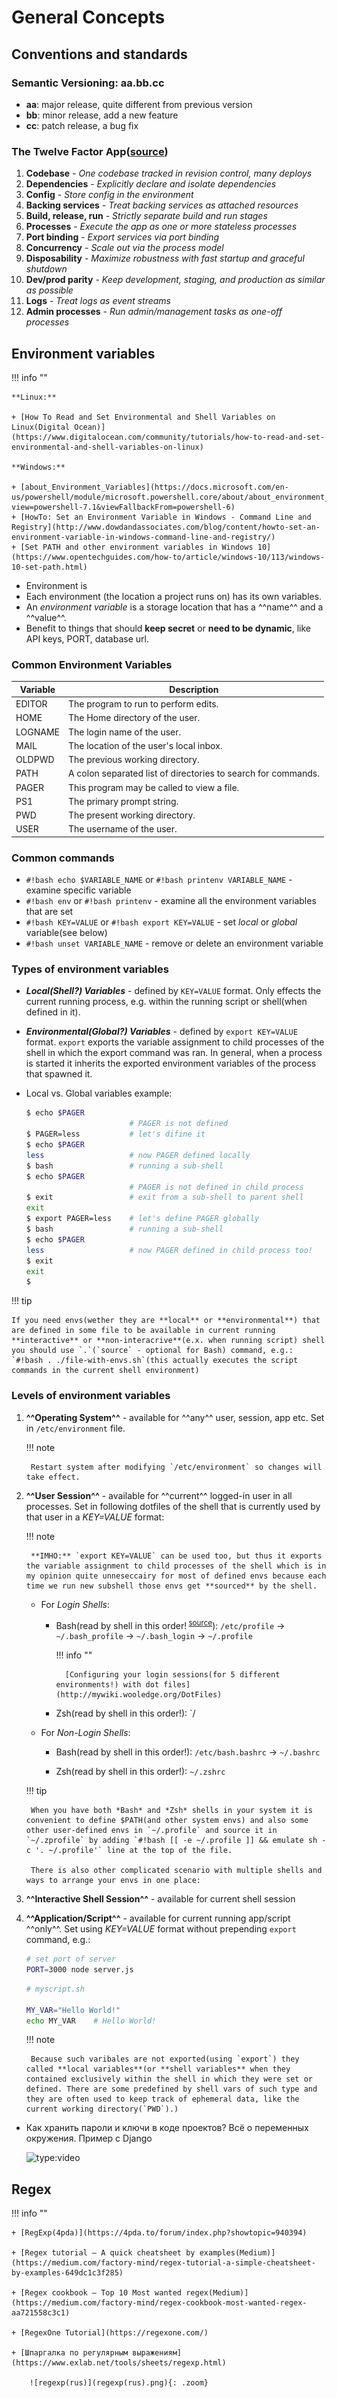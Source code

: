 # General Concepts
## Conventions and standards

### Semantic Versioning: aa.bb.cc

+ **aa**: major release, quite different from previous version
+ **bb**: minor release, add a new feature
+ **cc**: patch release, a bug fix

### The Twelve Factor App([source](https://www.12factor.net/))

1. **Codebase** - *One codebase tracked in revision control, many deploys*
2. **Dependencies** - *Explicitly declare and isolate dependencies*
3. **Config** - *Store config in the environment*
4. **Backing services** - *Treat backing services as attached resources*
5. **Build, release, run** - *Strictly separate build and run stages*
6. **Processes** - *Execute the app as one or more stateless processes*
7. **Port binding** - *Export services via port binding*
8. **Concurrency** - *Scale out via the process model*
9. **Disposability** - *Maximize robustness with fast startup and graceful shutdown*
10. **Dev/prod parity** - *Keep development, staging, and production as similar as possible*
11. **Logs** - *Treat logs as event streams*
12. **Admin processes** - *Run admin/management tasks as one-off processes*

## Environment variables

!!! info ""

    **Linux:**

    + [How To Read and Set Environmental and Shell Variables on Linux(Digital Ocean)](https://www.digitalocean.com/community/tutorials/how-to-read-and-set-environmental-and-shell-variables-on-linux)

    **Windows:**

    + [about_Environment_Variables](https://docs.microsoft.com/en-us/powershell/module/microsoft.powershell.core/about/about_environment_variables?view=powershell-7.1&viewFallbackFrom=powershell-6)
    + [HowTo: Set an Environment Variable in Windows - Command Line and Registry](http://www.dowdandassociates.com/blog/content/howto-set-an-environment-variable-in-windows-command-line-and-registry/)
    + [Set PATH and other environment variables in Windows 10](https://www.opentechguides.com/how-to/article/windows-10/113/windows-10-set-path.html)

+ Environment is
+ Each environment (the location a project runs on) has its own variables.
+ An *environment variable* is a storage location that has a ^^name^^ and a ^^value^^.
+ Benefit to things that should **keep secret** or **need to be dynamic**, like API keys, PORT, database url.

### Common Environment Variables

| Variable    | Description                                                   |
| ----------- | ------------------------------------------------------------- |
| EDITOR      | The program to run to perform edits.                          |
| HOME        | The Home directory of the user.                               |
| LOGNAME     | The login name of the user.                                   |
| MAIL        | The location of the user's local inbox.                       |
| OLDPWD      | The previous working directory.                               |
| PATH        | A colon separated list of directories to search for commands. |
| PAGER       | This program may be called to view a file.                    |
| PS1         | The primary prompt string.                                    |
| PWD         | The present working directory.                                |
| USER        | The username of the user.                                     |

### Common commands

+ `#!bash echo $VARIABLE_NAME` or `#!bash printenv VARIABLE_NAME` - examine specific variable
+ `#!bash env` or `#!bash printenv` - examine all the environment variables that are set
+ `#!bash KEY=VALUE` or `#!bash export KEY=VALUE` - set *local* or *global* variable(see below)
+ `#!bash unset VARIABLE_NAME` - remove or delete an environment variable

### Types of environment variables

+ ***Local(Shell?) Variables*** - defined by `KEY=VALUE` format. Only effects the current running process, e.g. within the running script or shell(when defined in it).

+ ***Environmental(Global?) Variables*** - defined by `export KEY=VALUE` format. `export` exports the variable assignment to child processes of the shell in which the export command was ran. In general, when a process is started it inherits the exported environment variables of the process that spawned it.

+ Local vs. Global variables example:

    ```bash
    $ echo $PAGER
                           # PAGER is not defined
    $ PAGER=less           # let's difine it
    $ echo $PAGER
    less                   # now PAGER defined locally
    $ bash                 # running a sub-shell
    $ echo $PAGER
                           # PAGER is not defined in child process
    $ exit                 # exit from a sub-shell to parent shell
    exit
    $ export PAGER=less    # let's define PAGER globally
    $ bash                 # running a sub-shell
    $ echo $PAGER
    less                   # now PAGER defined in child process too!
    $ exit
    exit
    $
    ```

!!! tip

    If you need envs(wether they are **local** or **environmental**) that are defined in some file to be available in current running **interactive** or **non-interacrive**(e.x. when running script) shell you should use `.`(`source` - optional for Bash) command, e.g.: `#!bash . ./file-with-envs.sh`(this actually executes the script commands in the current shell environment)

### Levels of environment variables

1. **^^Operating System^^** - available for ^^any^^ user, session, app etc. Set in `/etc/environment` file.

    !!! note

        Restart system after modifying `/etc/environment` so changes will take effect.

2. **^^User Session^^** - available for ^^current^^ logged-in user in all processes. Set in following dotfiles of the shell that is currently used by that user in a *KEY=VALUE* format:

    !!! note

        **IMHO:** `export KEY=VALUE` can be used too, but thus it exports the variable assignment to child processes of the shell which is in my opinion quite unneseccairy for most of defined envs because each time we run new subshell those envs get **sourced** by the shell.

    + For *Login Shells*:

        + Bash(read by shell in this order!<sup> [source](https://www.gnu.org/software/bash/manual/html_node/Bash-Startup-Files.html)</sup>): `/etc/profile` -> `~/.bash_profile` -> `~/.bash_login` -> `~/.profile`

            !!! info ""

                [Configuring your login sessions(for 5 different environments!) with dot files](http://mywiki.wooledge.org/DotFiles)

        + Zsh(read by shell in this order!): `/

    + For *Non-Login Shells*:

        + Bash(read by shell in this order!): `/etc/bash.bashrc` -> `~/.bashrc`

        + Zsh(read by shell in this order!): `~/.zshrc`

    !!! tip

        When you have both *Bash* and *Zsh* shells in your system it is convenient to define $PATH(and other system envs) and also some other user-defined envs in `~/.profile` and source it in `~/.zprofile` by adding `#!bash [[ -e ~/.profile ]] && emulate sh -c '. ~/.profile'` line at the top of the file.

        There is also other complicated scenario with multiple shells and ways to arrange your envs in one place:

3. **^^Interactive Shell Session^^** - available for current shell session

4. **^^Application/Script^^** - available for current running app/script ^^only^^. Set using *KEY=VALUE* format without prepending `export` command, e.g.:

    ```bash
    # set port of server
    PORT=3000 node server.js
    ```

    ```bash
    # myscript.sh

    MY_VAR="Hello World!"
    echo MY_VAR    # Hello World!
    ```

    !!! note

        Because such varibales are not exported(using `export`) they called **local variables**(or **shell variables** when they contained exclusively within the shell in which they were set or defined. There are some predefined by shell vars of such type and they are often used to keep track of ephemeral data, like the current working directory(`PWD`).)

+ Как хранить пароли и ключи в коде проектов? Всё о переменных окружения. Пример с Django

    ![type:video](https://www.youtube.com/embed/Y9MRCxq4DIc)

## Regex

!!! info ""

    + [RegExp(4pda)](https://4pda.to/forum/index.php?showtopic=940394)

    + [Regex tutorial — A quick cheatsheet by examples(Medium)](https://medium.com/factory-mind/regex-tutorial-a-simple-cheatsheet-by-examples-649dc1c3f285)

    + [Regex cookbook — Top 10 Most wanted regex(Medium)](https://medium.com/factory-mind/regex-cookbook-most-wanted-regex-aa721558c3c1)

    + [RegexOne Tutorial](https://regexone.com/)

    + [Шпаргалка по регулярным выражениям](https://www.exlab.net/tools/sheets/regexp.html)

        ![regexp(rus)](regexp(rus).png){: .zoom}
